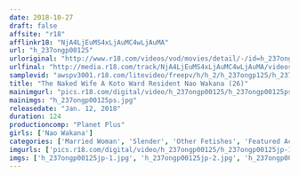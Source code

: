 ```yaml
---
date: 2018-10-27
draft: false
affsite: "r18"
afflinkr18: "NjA4LjEuMS4xLjAuMC4wLjAuMA"
url: "h_237ongp00125"
urloriginal: "http://www.r18.com/videos/vod/movies/detail/-/id=h_237ongp00125"
urlfinal: "http://media.r18.com/track/NjA4LjEuMS4xLjAuMC4wLjAuMA/videos/vod/movies/detail/-/id=h_237ongp00125"
samplevid: "awspv3001.r18.com/litevideo/freepv/h/h_2/h_237ongp125/h_237ongp125_dmb_w.mp4"
title: "The Naked Wife A Koto Ward Resident Nao Wakana (26)"
mainimgurl: "pics.r18.com/digital/video/h_237ongp00125/h_237ongp00125ps.jpg"
mainimgs: "h_237ongp00125ps.jpg"
releasedate: "Jan. 12, 2018"
duration: 124
productioncomp: "Planet Plus"
girls: ['Nao Wakana']
categories: ['Married Woman', 'Slender', 'Other Fetishes', 'Featured Actress', 'Masturbation', 'Hi-Def']
imgurls: ['pics.r18.com/digital/video/h_237ongp00125/h_237ongp00125jp-1.jpg', 'pics.r18.com/digital/video/h_237ongp00125/h_237ongp00125jp-2.jpg', 'pics.r18.com/digital/video/h_237ongp00125/h_237ongp00125jp-3.jpg', 'pics.r18.com/digital/video/h_237ongp00125/h_237ongp00125jp-4.jpg', 'pics.r18.com/digital/video/h_237ongp00125/h_237ongp00125jp-5.jpg', 'pics.r18.com/digital/video/h_237ongp00125/h_237ongp00125jp-6.jpg', 'pics.r18.com/digital/video/h_237ongp00125/h_237ongp00125jp-7.jpg', 'pics.r18.com/digital/video/h_237ongp00125/h_237ongp00125jp-8.jpg', 'pics.r18.com/digital/video/h_237ongp00125/h_237ongp00125jp-9.jpg', 'pics.r18.com/digital/video/h_237ongp00125/h_237ongp00125jp-10.jpg', 'pics.r18.com/digital/video/h_237ongp00125/h_237ongp00125jp-11.jpg', 'pics.r18.com/digital/video/h_237ongp00125/h_237ongp00125jp-12.jpg', 'pics.r18.com/digital/video/h_237ongp00125/h_237ongp00125jp-13.jpg', 'pics.r18.com/digital/video/h_237ongp00125/h_237ongp00125jp-14.jpg', 'pics.r18.com/digital/video/h_237ongp00125/h_237ongp00125jp-15.jpg', 'pics.r18.com/digital/video/h_237ongp00125/h_237ongp00125jp-16.jpg', 'pics.r18.com/digital/video/h_237ongp00125/h_237ongp00125jp-17.jpg', 'pics.r18.com/digital/video/h_237ongp00125/h_237ongp00125jp-18.jpg', 'pics.r18.com/digital/video/h_237ongp00125/h_237ongp00125jp-19.jpg', 'pics.r18.com/digital/video/h_237ongp00125/h_237ongp00125jp-20.jpg']
imgs: ['h_237ongp00125jp-1.jpg', 'h_237ongp00125jp-2.jpg', 'h_237ongp00125jp-3.jpg', 'h_237ongp00125jp-4.jpg', 'h_237ongp00125jp-5.jpg', 'h_237ongp00125jp-6.jpg', 'h_237ongp00125jp-7.jpg', 'h_237ongp00125jp-8.jpg', 'h_237ongp00125jp-9.jpg', 'h_237ongp00125jp-10.jpg', 'h_237ongp00125jp-11.jpg', 'h_237ongp00125jp-12.jpg', 'h_237ongp00125jp-13.jpg', 'h_237ongp00125jp-14.jpg', 'h_237ongp00125jp-15.jpg', 'h_237ongp00125jp-16.jpg', 'h_237ongp00125jp-17.jpg', 'h_237ongp00125jp-18.jpg', 'h_237ongp00125jp-19.jpg', 'h_237ongp00125jp-20.jpg']
---
```


